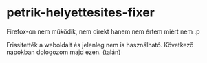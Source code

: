 # petrik-helyettesites-fixer

Firefox-on nem működik, nem direkt hanem nem értem miért nem :p

Frissitették a weboldalt és jelenleg nem is használható. Következő napokban dologozom majd ezen. (talán)
